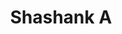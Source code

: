 ---
title: Shashank A
description: Member
collections: ["members>2026"]
tags: ["mentor"]
previewimage: "https://github.com/ShadowMarty.png"
customFields:
    - Github: "https://github.com/ShadowMarty"
    - Linkedin: "https://www.linkedin.com/in/shashank2k6/"
    - Email: "mailto:shashank2k6.dev@gmail.com"
---